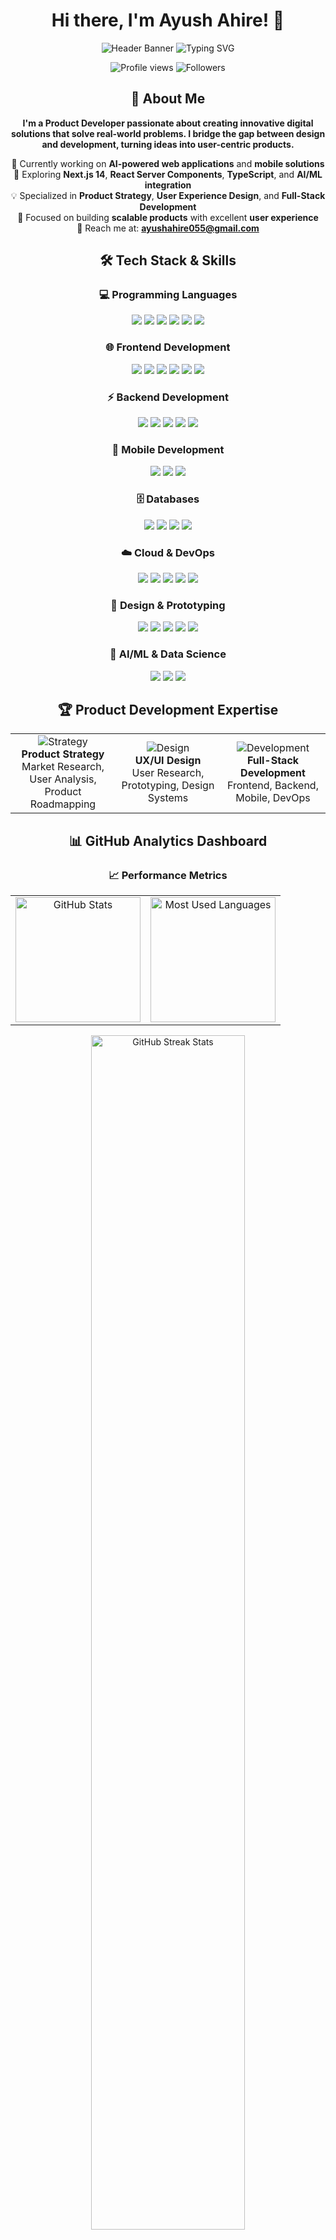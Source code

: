 <div align="center">

# Hi there, I'm Ayush Ahire! 👋

<img src="https://capsule-render.vercel.app/api?type=waving&color=000000&height=200&section=header&text=Product%20Developer&fontSize=50&fontColor=ffffff&animation=fadeIn&fontAlignY=30&desc=Crafting%20Digital%20Experiences%20with%20Code%20%26%20Design&descSize=20&descAlignY=55" alt="Header Banner" />

<img src="https://readme-typing-svg.herokuapp.com?font=Fira+Code&size=30&pause=1000&color=FFFFFF&background=000000&center=true&vCenter=true&width=600&lines=Product+Developer+%F0%9F%9A%80;Full-Stack+Engineer+%F0%9F%92%BB;AI+%26+ML+Enthusiast+%F0%9F%A4%96;UI%2FUX+Designer+%F0%9F%8E%A8" alt="Typing SVG" />

<p>
  <img src="https://komarev.com/ghpvc/?username=ayushahire565&label=Profile%20views&color=000000&style=for-the-badge" alt="Profile views" />
  <img src="https://img.shields.io/github/followers/ayushahire565?label=Followers&style=for-the-badge&color=000000" alt="Followers" />
</p>

## 🚀 About Me

**I'm a Product Developer passionate about creating innovative digital solutions that solve real-world problems. I bridge the gap between design and development, turning ideas into user-centric products.**

🔭 Currently working on **AI-powered web applications** and **mobile solutions**  
🌱 Exploring **Next.js 14**, **React Server Components**, **TypeScript**, and **AI/ML integration**  
💡 Specialized in **Product Strategy**, **User Experience Design**, and **Full-Stack Development**  
🎯 Focused on building **scalable products** with excellent **user experience**  
📧 Reach me at: **ayushahire055@gmail.com**

## 🛠️ Tech Stack & Skills

### 💻 Programming Languages
<p>
  <img src="https://img.shields.io/badge/JavaScript-000000?style=for-the-badge&logo=javascript&logoColor=white" />
  <img src="https://img.shields.io/badge/TypeScript-000000?style=for-the-badge&logo=typescript&logoColor=white" />
  <img src="https://img.shields.io/badge/Python-000000?style=for-the-badge&logo=python&logoColor=white" />
  <img src="https://img.shields.io/badge/Java-000000?style=for-the-badge&logo=java&logoColor=white" />
  <img src="https://img.shields.io/badge/C++-000000?style=for-the-badge&logo=cplusplus&logoColor=white" />
  <img src="https://img.shields.io/badge/PHP-000000?style=for-the-badge&logo=php&logoColor=white" />
</p>

### 🌐 Frontend Development
<p>
  <img src="https://img.shields.io/badge/React-000000?style=for-the-badge&logo=react&logoColor=white" />
  <img src="https://img.shields.io/badge/Next.js-000000?style=for-the-badge&logo=nextdotjs&logoColor=white" />
  <img src="https://img.shields.io/badge/Vue.js-000000?style=for-the-badge&logo=vuedotjs&logoColor=white" />
  <img src="https://img.shields.io/badge/Angular-000000?style=for-the-badge&logo=angular&logoColor=white" />
  <img src="https://img.shields.io/badge/TailwindCSS-000000?style=for-the-badge&logo=tailwind-css&logoColor=white" />
  <img src="https://img.shields.io/badge/Bootstrap-000000?style=for-the-badge&logo=bootstrap&logoColor=white" />
</p>

### ⚡ Backend Development
<p>
  <img src="https://img.shields.io/badge/Node.js-000000?style=for-the-badge&logo=nodedotjs&logoColor=white" />
  <img src="https://img.shields.io/badge/Express.js-000000?style=for-the-badge&logo=express&logoColor=white" />
  <img src="https://img.shields.io/badge/Django-000000?style=for-the-badge&logo=django&logoColor=white" />
  <img src="https://img.shields.io/badge/Flask-000000?style=for-the-badge&logo=flask&logoColor=white" />
  <img src="https://img.shields.io/badge/Laravel-000000?style=for-the-badge&logo=laravel&logoColor=white" />
</p>

### 📱 Mobile Development
<p>
  <img src="https://img.shields.io/badge/React_Native-000000?style=for-the-badge&logo=react&logoColor=white" />
  <img src="https://img.shields.io/badge/Flutter-000000?style=for-the-badge&logo=flutter&logoColor=white" />
  <img src="https://img.shields.io/badge/Android-000000?style=for-the-badge&logo=android&logoColor=white" />
</p>

### 🗄️ Databases
<p>
  <img src="https://img.shields.io/badge/MongoDB-000000?style=for-the-badge&logo=mongodb&logoColor=white" />
  <img src="https://img.shields.io/badge/PostgreSQL-000000?style=for-the-badge&logo=postgresql&logoColor=white" />
  <img src="https://img.shields.io/badge/MySQL-000000?style=for-the-badge&logo=mysql&logoColor=white" />
  <img src="https://img.shields.io/badge/Firebase-000000?style=for-the-badge&logo=firebase&logoColor=white" />
</p>

### ☁️ Cloud & DevOps
<p>
  <img src="https://img.shields.io/badge/AWS-000000?style=for-the-badge&logo=amazon-aws&logoColor=white" />
  <img src="https://img.shields.io/badge/Azure-000000?style=for-the-badge&logo=microsoft-azure&logoColor=white" />
  <img src="https://img.shields.io/badge/Google_Cloud-000000?style=for-the-badge&logo=google-cloud&logoColor=white" />
  <img src="https://img.shields.io/badge/Docker-000000?style=for-the-badge&logo=docker&logoColor=white" />
  <img src="https://img.shields.io/badge/Git-000000?style=for-the-badge&logo=git&logoColor=white" />
</p>

### 🎨 Design & Prototyping
<p>
  <img src="https://img.shields.io/badge/Figma-000000?style=for-the-badge&logo=figma&logoColor=white" />
  <img src="https://img.shields.io/badge/Adobe_Photoshop-000000?style=for-the-badge&logo=adobe-photoshop&logoColor=white" />
  <img src="https://img.shields.io/badge/Adobe_Illustrator-000000?style=for-the-badge&logo=adobe-illustrator&logoColor=white" />
  <img src="https://img.shields.io/badge/Framer-000000?style=for-the-badge&logo=framer&logoColor=white" />
  <img src="https://img.shields.io/badge/Sketch-000000?style=for-the-badge&logo=sketch&logoColor=white" />
</p>

### 🤖 AI/ML & Data Science
<p>
  <img src="https://img.shields.io/badge/TensorFlow-000000?style=for-the-badge&logo=tensorflow&logoColor=white" />
  <img src="https://img.shields.io/badge/Pandas-000000?style=for-the-badge&logo=pandas&logoColor=white" />
  <img src="https://img.shields.io/badge/OpenAI-000000?style=for-the-badge&logo=openai&logoColor=white" />
</p>

## 🏆 Product Development Expertise

<table>
  <tr>
    <td align="center" width="33%">
      <img src="https://img.shields.io/badge/📊-Product%20Strategy-white?style=for-the-badge&labelColor=000000" alt="Strategy" />
      <br><b>Product Strategy</b>
      <br>Market Research, User Analysis, Product Roadmapping
    </td>
    <td align="center" width="33%">
      <img src="https://img.shields.io/badge/🎨-UX%2FUI%20Design-white?style=for-the-badge&labelColor=000000" alt="Design" />
      <br><b>UX/UI Design</b>
      <br>User Research, Prototyping, Design Systems
    </td>
    <td align="center" width="33%">
      <img src="https://img.shields.io/badge/💻-Full--Stack%20Dev-white?style=for-the-badge&labelColor=000000" alt="Development" />
      <br><b>Full-Stack Development</b>
      <br>Frontend, Backend, Mobile, DevOps
    </td>
  </tr>
</table>

## 📊 GitHub Analytics Dashboard

### 📈 Performance Metrics

<table>
  <tr>
    <td align="center">
      <img height="200em" src="https://github-readme-stats.vercel.app/api?username=ayushahire565&show_icons=true&theme=dark&bg_color=000000&title_color=ffffff&text_color=ffffff&icon_color=ffffff&border_color=ffffff&include_all_commits=true&count_private=true&hide_border=false&card_width=320" alt="GitHub Stats"/>
    </td>
    <td align="center">
      <img height="200em" src="https://github-readme-stats.vercel.app/api/top-langs/?username=ayushahire565&layout=compact&langs_count=8&theme=dark&bg_color=000000&title_color=ffffff&text_color=ffffff&border_color=ffffff&hide_border=false&card_width=320" alt="Most Used Languages"/>
    </td>
  </tr>
</table>

<img width="70%" src="https://github-readme-streak-stats.herokuapp.com/?user=ayushahire565&theme=dark&background=000000&stroke=ffffff&ring=ffffff&fire=ffffff&currStreakLabel=ffffff&sideNums=ffffff&currStreakNum=ffffff&dates=ffffff&sideLabels=ffffff&hide_border=false&border=ffffff" alt="GitHub Streak Stats" />

<br><br>

<img width="85%" src="https://github-profile-summary-cards.vercel.app/api/cards/profile-details?username=ayushahire565&theme=github_dark&hide_border=false" alt="Profile Details" />

<br><br>

<img width="85%" src="https://github-readme-activity-graph.vercel.app/graph?username=ayushahire565&theme=high-contrast&bg_color=000000&color=ffffff&line=ffffff&point=ffffff&area=false&hide_border=false&custom_title=📈 Contribution Activity Over Time" alt="Activity Graph" />

## 🏆 GitHub Achievement Gallery

### 🎯 Trophy Collection

<img width="90%" src="https://github-profile-trophy.vercel.app/?username=ayushahire565&theme=onedark&no-frame=false&no-bg=false&margin-w=4&column=7&title=MultiLanguage,Commits,PullRequest,Reviews,Issues,Followers,Stars" alt="GitHub Trophies Row 1" />

<img width="90%" src="https://github-profile-trophy.vercel.app/?username=ayushahire565&theme=onedark&no-frame=false&no-bg=false&margin-w=4&column=7&title=Repositories,LongTimeUser,Experience,Ancestral,SuperRank,Organizations,Gists" alt="GitHub Trophies Row 2" />

<table>
  <tr>
    <td align="center" width="25%">
      <img src="https://img.shields.io/badge/🏅-Multi--Language-white?style=for-the-badge&labelColor=000000" alt="Multi-Language Badge"/>
      <br><sub>Expert in multiple programming languages</sub>
    </td>
    <td align="center" width="25%">
      <img src="https://img.shields.io/badge/⭐-Top--Contributor-white?style=for-the-badge&labelColor=000000" alt="Top Contributor Badge"/>
      <br><sub>Consistent contribution streaks</sub>
    </td>
    <td align="center" width="25%">
      <img src="https://img.shields.io/badge/🚀-Innovation--Leader-white?style=for-the-badge&labelColor=000000" alt="Innovation Leader Badge"/>
      <br><sub>Leading edge technology adoption</sub>
    </td>
    <td align="center" width="25%">
      <img src="https://img.shields.io/badge/🌟-Open--Source-white?style=for-the-badge&labelColor=000000" alt="Open Source Badge"/>
      <br><sub>Active open source contributor</sub>
    </td>
  </tr>
</table>

## 🚀 Product Development Lifecycle

### ⚡ Development Process

```mermaid
%%{init: {'theme':'dark', 'themeVariables': {'primaryColor': '#ffffff', 'primaryTextColor': '#000000', 'primaryBorderColor': '#ffffff', 'lineColor': '#ffffff', 'sectionBkgColor': '#000000', 'altSectionBkgColor': '#000000', 'gridColor': '#ffffff', 'tertiaryColor': '#000000', 'background': '#000000', 'mainBkg': '#000000', 'secondBkg': '#000000'}}}%%

flowchart TD
    A[🔍 Market Research] --> B[💡 Product Ideation]
    B --> C[🎯 Strategy & Planning]
    C --> D[👥 User Research]
    D --> E[🎨 UI/UX Design]
    E --> F[⚡ Prototyping]
    F --> G[💻 Development]
    G --> H[🧪 Testing & QA]
    H --> I[🚀 Deployment]
    I --> J[📊 Analytics & Feedback]
    J --> K[🔄 Iteration]
    K --> B
    
    style A fill:#000000,stroke:#ffffff,stroke-width:2px,color:#ffffff
    style B fill:#000000,stroke:#ffffff,stroke-width:2px,color:#ffffff
    style C fill:#000000,stroke:#ffffff,stroke-width:2px,color:#ffffff
    style D fill:#000000,stroke:#ffffff,stroke-width:2px,color:#ffffff
    style E fill:#000000,stroke:#ffffff,stroke-width:2px,color:#ffffff
    style F fill:#000000,stroke:#ffffff,stroke-width:2px,color:#ffffff
    style G fill:#000000,stroke:#ffffff,stroke-width:2px,color:#ffffff
    style H fill:#000000,stroke:#ffffff,stroke-width:2px,color:#ffffff
    style I fill:#000000,stroke:#ffffff,stroke-width:2px,color:#ffffff
    style J fill:#000000,stroke:#ffffff,stroke-width:2px,color:#ffffff
    style K fill:#000000,stroke:#ffffff,stroke-width:2px,color:#ffffff
```

### 🎯 My Product Development Philosophy

<table>
  <tr>
    <td align="center" width="25%">
      <img src="https://img.shields.io/badge/🎯-User--Centric-white?style=for-the-badge&labelColor=000000" alt="User Centric"/>
      <br><b>User-Centric</b>
      <br><sub>Every decision starts with user needs</sub>
    </td>
    <td align="center" width="25%">
      <img src="https://img.shields.io/badge/📊-Data--Driven-white?style=for-the-badge&labelColor=000000" alt="Data Driven"/>
      <br><b>Data-Driven</b>
      <br><sub>Metrics guide our product evolution</sub>
    </td>
    <td align="center" width="25%">
      <img src="https://img.shields.io/badge/⚡-Agile--Fast-white?style=for-the-badge&labelColor=000000" alt="Agile Fast"/>
      <br><b>Agile & Fast</b>
      <br><sub>Rapid iteration and continuous delivery</sub>
    </td>
    <td align="center" width="25%">
      <img src="https://img.shields.io/badge/🚀-Scalable-white?style=for-the-badge&labelColor=000000" alt="Scalable"/>
      <br><b>Scalable</b>
      <br><sub>Built for growth and future needs</sub>
    </td>
  </tr>
</table>

## 🎯 Current Focus Areas

### 🔥 What I'm Working On

<table>
  <tr>
    <td align="center" width="50%">
      <img src="https://img.shields.io/badge/🤖-AI--Powered%20Apps-white?style=for-the-badge&labelColor=000000&logo=openai&logoColor=white" alt="AI Focus"/>
      <br><b>AI-Powered Applications</b>
      <br><sub>Integrating LLMs and ML models into scalable web applications</sub>
    </td>
    <td align="center" width="50%">
      <img src="https://img.shields.io/badge/📱-Cross--Platform-white?style=for-the-badge&labelColor=000000&logo=react&logoColor=white" alt="Platform Focus"/>
      <br><b>Cross-Platform Solutions</b>
      <br><sub>Building unified experiences across web, mobile, and desktop</sub>
    </td>
  </tr>
  <tr>
    <td align="center" width="50%">
      <img src="https://img.shields.io/badge/🎨-Design%20Systems-white?style=for-the-badge&labelColor=000000&logo=figma&logoColor=white" alt="Design Focus"/>
      <br><b>Design Systems</b>
      <br><sub>Creating consistent and accessible component libraries</sub>
    </td>
    <td align="center" width="50%">
      <img src="https://img.shields.io/badge/⚡-Performance%20Opt-white?style=for-the-badge&labelColor=000000&logo=lighthouse&logoColor=white" alt="Performance Focus"/>
      <br><b>Performance Optimization</b>
      <br><sub>Enhancing user experience through technical excellence</sub>
    </td>
  </tr>
</table>

### 🌟 Featured Technologies I'm Exploring

<p>
  <img src="https://img.shields.io/badge/Next.js_14-000000?style=for-the-badge&logo=nextdotjs&logoColor=white" />
  <img src="https://img.shields.io/badge/React_Server_Components-000000?style=for-the-badge&logo=react&logoColor=white" />
  <img src="https://img.shields.io/badge/Edge_Computing-000000?style=for-the-badge&logo=vercel&logoColor=white" />
  <img src="https://img.shields.io/badge/WebAssembly-000000?style=for-the-badge&logo=webassembly&logoColor=white" />
  <img src="https://img.shields.io/badge/Web3-000000?style=for-the-badge&logo=web3dotjs&logoColor=white" />
  <img src="https://img.shields.io/badge/GraphQL-000000?style=for-the-badge&logo=graphql&logoColor=white" />
</p>

## 📫 Let's Connect!

### 🤝 Get In Touch

<p>
  <a href="https://linkedin.com/in/ayush-ahire">
    <img src="https://img.shields.io/badge/LinkedIn-000000?style=for-the-badge&logo=linkedin&logoColor=white" alt="LinkedIn" />
  </a>
  <a href="mailto:ayushahire055@gmail.com">
    <img src="https://img.shields.io/badge/Email-000000?style=for-the-badge&logo=gmail&logoColor=white" alt="Email" />
  </a>
  <a href="https://github.com/ayushahire565">
    <img src="https://img.shields.io/badge/GitHub-000000?style=for-the-badge&logo=github&logoColor=white" alt="GitHub" />
  </a>
  <a href="https://twitter.com/ayushahire565">
    <img src="https://img.shields.io/badge/Twitter-000000?style=for-the-badge&logo=twitter&logoColor=white" alt="Twitter" />
  </a>
</p>

---

<img src="https://quotes-github-readme.vercel.app/api?type=horizontal&theme=dark&border=true" alt="Random Dev Quote" />

<img src="https://capsule-render.vercel.app/api?type=waving&color=000000&height=120&section=footer" alt="Footer Banner" />

### Thanks for visiting! 😊 Let's build something amazing together! 🚀

<i>⭐ From <a href="https://github.com/ayushahire565">ayushahire565</a> with ❤️</i>

</div>
